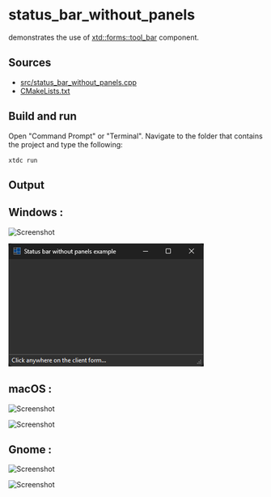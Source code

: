 # status_bar_without_panels

demonstrates the use of [xtd::forms::tool_bar](https://gammasoft71.github.io/xtd/reference_guides/latest/classxtd_1_1forms_1_1tool__bar.html) component.

## Sources

* [src/status_bar_without_panels.cpp](src/status_bar_without_panels.cpp)
* [CMakeLists.txt](CMakeLists.txt)

## Build and run

Open "Command Prompt" or "Terminal". Navigate to the folder that contains the project and type the following:

```shell
xtdc run
```

## Output

## Windows :

![Screenshot](../../../../docs/pictures/examples/status_bar_without_panels_w.png)

![Screenshot](../../../../docs/pictures/examples/status_bar_without_panels_wd.png)

## macOS :

![Screenshot](../../../../docs/pictures/examples/status_bar_without_panels_m.png)

![Screenshot](../../../../docs/pictures/examples/status_bar_without_panels_md.png)

## Gnome :

![Screenshot](../../../../docs/pictures/examples/status_bar_without_panels_g.png)

![Screenshot](../../../../docs/pictures/examples/status_bar_without_panels_gd.png)
